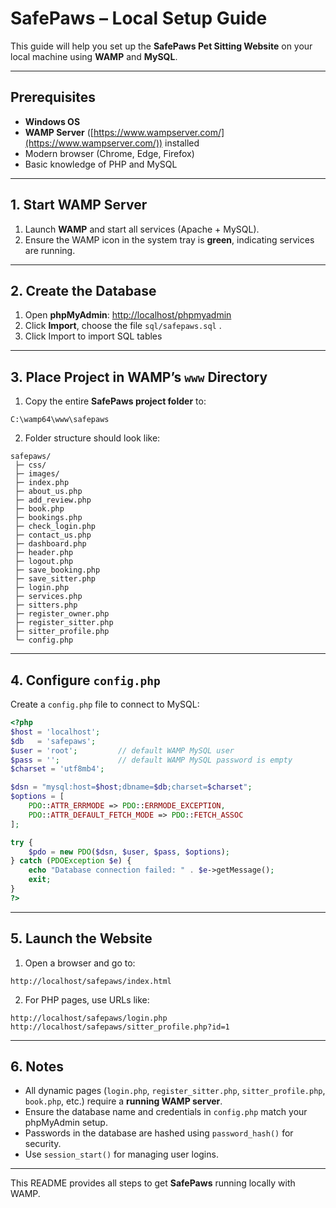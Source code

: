 # SafePaws – Local Setup Guide

This guide will help you set up the **SafePaws Pet Sitting Website** on your local machine using **WAMP** and **MySQL**.

---

## Prerequisites

* **Windows OS**
* **WAMP Server** ([https://www.wampserver.com/](https://www.wampserver.com/)) installed
* Modern browser (Chrome, Edge, Firefox)
* Basic knowledge of PHP and MySQL

---

## 1. Start WAMP Server

1. Launch **WAMP** and start all services (Apache + MySQL).
2. Ensure the WAMP icon in the system tray is **green**, indicating services are running.

---

## 2. Create the Database

1. Open **phpMyAdmin**: [http://localhost/phpmyadmin](http://localhost/phpmyadmin)
2. Click **Import**, choose the file `sql/safepaws.sql` .
3. Click Import to import SQL tables

---

## 3. Place Project in WAMP’s `www` Directory

1. Copy the entire **SafePaws project folder** to:

```
C:\wamp64\www\safepaws
```

2. Folder structure should look like:

```
safepaws/
 ├─ css/
 ├─ images/
 ├─ index.php
 ├─ about_us.php
 ├─ add_review.php
 ├─ book.php
 ├─ bookings.php
 ├─ check_login.php
 ├─ contact_us.php
 ├─ dashboard.php
 ├─ header.php
 ├─ logout.php
 ├─ save_booking.php
 ├─ save_sitter.php
 ├─ login.php
 ├─ services.php
 ├─ sitters.php
 ├─ register_owner.php
 ├─ register_sitter.php
 ├─ sitter_profile.php
 └─ config.php
```

---

## 4. Configure `config.php`

Create a `config.php` file to connect to MySQL:

```php
<?php
$host = 'localhost';
$db   = 'safepaws';
$user = 'root';         // default WAMP MySQL user
$pass = '';             // default WAMP MySQL password is empty
$charset = 'utf8mb4';

$dsn = "mysql:host=$host;dbname=$db;charset=$charset";
$options = [
    PDO::ATTR_ERRMODE => PDO::ERRMODE_EXCEPTION,
    PDO::ATTR_DEFAULT_FETCH_MODE => PDO::FETCH_ASSOC
];

try {
    $pdo = new PDO($dsn, $user, $pass, $options);
} catch (PDOException $e) {
    echo "Database connection failed: " . $e->getMessage();
    exit;
}
?>
```

---

## 5. Launch the Website

1. Open a browser and go to:

```
http://localhost/safepaws/index.html
```

2. For PHP pages, use URLs like:

```
http://localhost/safepaws/login.php
http://localhost/safepaws/sitter_profile.php?id=1
```

---

## 6. Notes

* All dynamic pages (`login.php`, `register_sitter.php`, `sitter_profile.php`, `book.php`, etc.) require a **running WAMP server**.
* Ensure the database name and credentials in `config.php` match your phpMyAdmin setup.
* Passwords in the database are hashed using `password_hash()` for security.
* Use `session_start()` for managing user logins.

---

This README provides all steps to get **SafePaws** running locally with WAMP.
